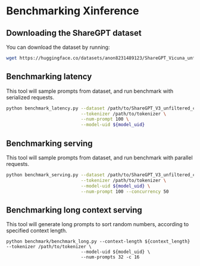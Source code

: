 # Benchmarking Xinference

## Downloading the ShareGPT dataset

You can download the dataset by running:
```bash
wget https://huggingface.co/datasets/anon8231489123/ShareGPT_Vicuna_unfiltered/resolve/main/ShareGPT_V3_unfiltered_cleaned_split.json
```

## Benchmarking latency

This tool will sample prompts from dataset, and run benchmark with serialized requests.

```bash
python benchmark_latency.py --dataset /path/to/ShareGPT_V3_unfiltered_cleaned_split.json \
                            --tokenizer /path/to/tokenizer \
                            --num-prompt 100 \
                            --model-uid ${model_uid}
```

## Benchmarking serving

This tool will sample prompts from dataset, and run benchmark with parallel requests.

```bash
python benchmark_serving.py --dataset /path/to/ShareGPT_V3_unfiltered_cleaned_split.json \
                            --tokenizer /path/to/tokenizer \
                            --model-uid ${model_uid} \
                            --num-prompt 100 --concurrency 50
```

## Benchmarking long context serving

This tool will generate long prompts to sort random numbers, according to specified context length.

```
python benchmark/benchmark_long.py --context-length ${context_length} --tokenizer /path/to/tokenizer \
							--model-uid ${model_uid} \
							--num-prompts 32 -c 16
```
